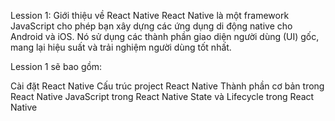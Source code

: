 Lession 1: Giới thiệu về React Native
React Native là một framework JavaScript cho phép bạn xây dựng các ứng dụng di động native cho Android và iOS. Nó sử dụng các thành phần giao diện người dùng (UI) gốc, mang lại hiệu suất và trải nghiệm người dùng tốt nhất.

Lession 1 sẽ bao gồm:

Cài đặt React Native
Cấu trúc project React Native
Thành phần cơ bản trong React Native
JavaScript trong React Native
State và Lifecycle trong React Native
